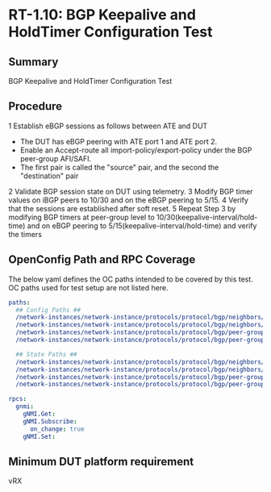 # RT-1.10: BGP Keepalive and HoldTimer Configuration Test

## Summary

BGP Keepalive and HoldTimer Configuration Test

## Procedure

1   Establish eBGP sessions as follows between ATE and DUT
* The DUT has eBGP peering with ATE port 1 and ATE port 2.
* Enable an Accept-route all import-policy/export-policy under the BGP peer-group AFI/SAFI.
* The first pair is called the "source" pair, and the second the "destination" pair

2  Validate BGP session state on DUT using telemetry.
3  Modify BGP timer values on iBGP peers to 10/30 and on the eBGP peering to 5/15.
4  Verify that the sessions are established after soft reset.
5  Repeat Step 3 by modifying BGP timers at peer-group level to 10/30(keepalive-interval/hold-time) and on eBGP peering to 5/15(keepalive-interval/hold-time) and verify the timers


## OpenConfig Path and RPC Coverage

The below yaml defines the OC paths intended to be covered by this test.
OC paths used for test setup are not listed here.

```yaml
paths:
  ## Config Paths ##
  /network-instances/network-instance/protocols/protocol/bgp/neighbors/neighbor/timers/config/keepalive-interval:
  /network-instances/network-instance/protocols/protocol/bgp/neighbors/neighbor/timers/config/hold-time:
  /network-instances/network-instance/protocols/protocol/bgp/peer-groups/peer-group/timers/config/keepalive-interval:
  /network-instances/network-instance/protocols/protocol/bgp/peer-groups/peer-group/timers/config/hold-time:

  ## State Paths ##
  /network-instances/network-instance/protocols/protocol/bgp/neighbors/neighbor/timers/state/keepalive-interval:
  /network-instances/network-instance/protocols/protocol/bgp/neighbors/neighbor/timers/state/hold-time:
  /network-instances/network-instance/protocols/protocol/bgp/peer-groups/peer-group/timers/state/keepalive-interval:
  /network-instances/network-instance/protocols/protocol/bgp/peer-groups/peer-group/timers/state/hold-time:

rpcs:
  gnmi:
    gNMI.Get:
    gNMI.Subscribe:
      on_change: true
    gNMI.Set:
```

## Minimum DUT platform requirement

vRX

